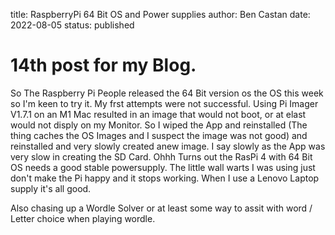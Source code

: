 title: RaspberryPi 64 Bit OS and Power supplies
author: Ben Castan
date: 2022-08-05
status: published

# 14th post for my Blog.
So The Raspberry Pi People released the 64 Bit version os the OS this week so I'm keen to try it. My frst attempts were not successful. Using Pi Imager V1.7.1 on an M1 Mac resulted in an image that would not boot, or at elast would not disply on my Monitor. So I wiped the App and reinstalled (The thing caches the OS Images and I suspect the image was not good) and reinstalled and very slowly created anew image. I say slowly as the App was very slow in creating the SD Card.
Ohhh Turns out the RasPi 4 with 64 Bit OS needs a good stable powersupply. The little wall warts I was using just don't make the Pi happy and it stops working. When I use a Lenovo Laptop supply it's all good. 

Also chasing up a Wordle Solver or at least some way to assit with word / Letter choice when playing wordle.
